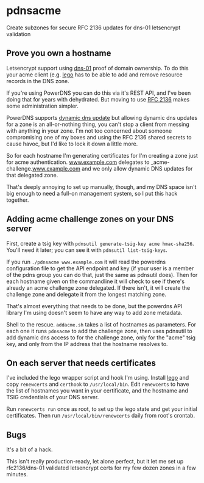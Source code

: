 # pdnsacme
Create subzones for secure RFC 2136 updates for dns-01 letsencrypt validation

## Prove you own a hostname

Letsencrypt support using [dns-01](https://letsencrypt.org/docs/challenge-types/) proof of domain ownership. To do this your acme client
(e.g. [lego](https://github.com/go-acme/lego) has to be able to add and remove resource
records in the DNS zone.

If you're using PowerDNS you can do this via it's REST API, and I've been doing that for
years with dehydrated. But moving to use [RFC 2136](https://tools.wordtothewise.com/rfc2136)
makes some administration simpler.

PowerDNS supports [dynamic dns update](https://doc.powerdns.com/authoritative/dnsupdate.html)
but allowing dynamic dns updates for a zone is an all-or-nothing thing, you can't stop a client
from messing with anything in your zone. I'm not too concerned about someone compromising one
of my boxes and using the RFC 2136 shared secrets to cause havoc, but I'd like to lock it
down a little more.

So for each hostname I'm generating certificates for I'm creating a zone just for acme
authentication. www.example.com delegates to _acme-challenge.www.example.com and we only
allow dynamic DNS updates for that delegated zone.

That's deeply annoying to set up manually, though, and my DNS space isn't big enough to
need a full-on management system, so I put this hack together.

## Adding acme challenge zones on your DNS server

First, create a tsig key with `pdnsutil generate-tsig-key acme hmac-sha256`. You'll need it later;
you can see it with `pdnsutil list-tsig-keys`.

If you run `./pdnsacme www.example.com` it will read the powerdns configuration file to
get the API endpoint and key (if your user is a member of the pdns group you can do that,
just the same as pdnsutil does). Then for each hostname given on the commandline it will
check to see if there's already an acme challenge zone delegated. If there isn't, it will
create the challenge zone and delegate it from the longest matching zone.

That's almost everything that needs to be done, but the powerdns API library I'm using
doesn't seem to have any way to add zone metadata.

Shell to the rescue. `addacme.sh` takes a list of hostnames as parameters. For each one it
runs `pdnsacme` to add the challenge zone, then uses pdnsutil to add dynamic dns access to
for the challenge zone, only for the "acme" tsig key, and only from the IP address that the
hostname resolves to.

## On each server that needs certificates

I've included the lego wrapper script and hook I'm using. Install
[lego](https://github.com/go-acme/lego) and copy `renewcerts` and `certhook` to
`/usr/local/bin`. Edit `renewcerts` to have the list of hostnames you want in your
certificate, and the hostname and TSIG credentials of your DNS server.

Run `renewcerts run` once as root, to set up the lego state and get your initial
certificates. Then run `/usr/local/bin/renewcerts` daily from root's crontab.

## Bugs

It's a bit of a hack.

This isn't really production-ready, let alone perfect, but it let me set up rfc2136/dns-01
validated letsencrypt certs for my few dozen zones in a few minutes.
